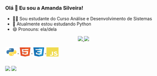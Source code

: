 ### Olá 👋 Eu sou a Amanda Silveira!

- 👩‍💻 Sou estudante do Curso Análise e Desenvolvimento de Sistemas
- 🐍 Atualmente estou estudando Python 
- 😄 Pronouns: ela/dela

<div align="center">
  <a href="https://github.com/amandagsilveira">
  <img height="180em" src="https://github-readme-stats.vercel.app/api?username=amandagsilveira&show_icons=true&theme=dracula&include_all_commits=true&count_private=true"/>
  <img height="180em" src="https://github-readme-stats.vercel.app/api/top-langs/?username=amandagsilveira&layout=compact&langs_count=7&theme=dracula"/>
</div>
  
<div style="display: inline_block"><br>
   <img align="center" alt="Python-image" height="30" width="40" src="https://raw.githubusercontent.com/devicons/devicon/master/icons/python/python-original.svg">
   <img align="center" alt="HTML-image" height="30" width="40" src="https://raw.githubusercontent.com/devicons/devicon/master/icons/html5/html5-original.svg">
  <img align="center" alt="CSS-image" height="30" width="40" src="https://raw.githubusercontent.com/devicons/devicon/master/icons/css3/css3-original.svg">
  <img align="center" alt="Javascript-image" height="30" width="40" src="https://raw.githubusercontent.com/devicons/devicon/master/icons/javascript/javascript-plain.svg">
</div>
  
  ##
  
<div> 
  <a href = "mailto:amandagsilveira@gmail.com"><img src="https://img.shields.io/badge/Gmail-D14836?style=for-the-badge&logo=gmail&logoColor=white" target="_blank"></a>
  <a href="https://www.linkedin.com/in/amanda-silveira-5a8693195/" target="_blank"><img src="https://img.shields.io/badge/-LinkedIn-%230077B5?style=for-the-badge&logo=linkedin&logoColor=white" target="_blank"></a> 
</div>
  

